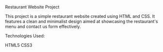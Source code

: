 Restaurant Website Project

This project is a simple restaurant website created using HTML and CSS. It features a clean and minimalist design aimed at showcasing the restaurant's menu  and contact us form effectively.

Technologies Used:

HTML5
CSS3
